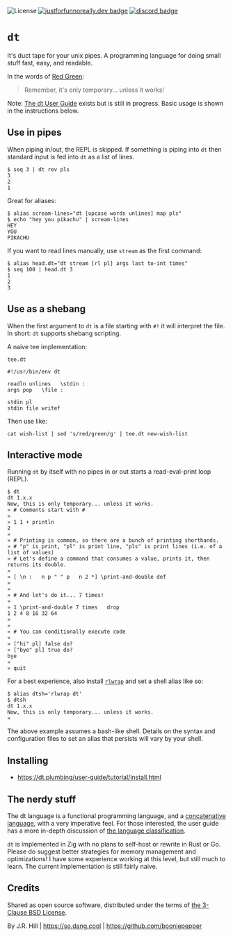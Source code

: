 ![License](https://img.shields.io/github/license/so-dang-cool/dt)
[![justforfunnoreally.dev badge](https://img.shields.io/badge/justforfunnoreally-dev-9ff)](https://justforfunnoreally.dev)
[![discord badge](https://img.shields.io/discord/1150472957093744721)](https://discord.gg/pwrVPJJMfZ)

# `dt`

It's duct tape for your unix pipes. A programming language for doing small
stuff fast, easy, and readable.

In the words of [Red Green](https://www.redgreen.com):

> Remember, it's only temporary... unless it works!

Note: [The dt User Guide](https://dt.plumbing/user-guide/) exists but is still
in progress. Basic usage is shown in the instructions below.


## Use in pipes

When piping in/out, the REPL is skipped. If something is piping into `dt` then
standard input is fed into `dt` as a list of lines.

```
$ seq 3 | dt rev pls
3
2
1
```

Great for aliases:

```
$ alias scream-lines="dt [upcase words unlines] map pls"
$ echo "hey you pikachu" | scream-lines
HEY
YOU
PIKACHU
```

If you want to read lines manually, use `stream` as the first command:

```
$ alias head.dt="dt stream [rl pl] args last to-int times"
$ seq 100 | head.dt 3
1
2
3
```

## Use as a shebang

When the first argument to `dt` is a file starting with `#!` it will interpret
the file. In short: `dt` supports shebang scripting.

A naive tee implementation:

`tee.dt`

```
#!/usr/bin/env dt

readln unlines   \stdin :
args pop   \file :

stdin pl
stdin file writef
```

Then use like:

```
cat wish-list | sed 's/red/green/g' | tee.dt new-wish-list
```

## Interactive mode

Running `dt` by itself with no pipes in or out starts a read-eval-print loop
(REPL).

```
$ dt
dt 1.x.x
Now, this is only temporary... unless it works.
» # Comments start with #
»
» 1 1 + println
2
»
» # Printing is common, so there are a bunch of printing shorthands.
» # "p" is print, "pl" is print line, "pls" is print lines (i.e. of a list of values)
» # Let's define a command that consumes a value, prints it, then returns its double.
»
» [ \n :   n p " " p   n 2 *] \print-and-double def
»
»
» # And let's do it... 7 times!
»
» 1 \print-and-double 7 times   drop
1 2 4 8 16 32 64
»
»
» # You can conditionally execute code
»
» ["hi" pl] false do?
» ["bye" pl] true do?
bye
»
» quit
```

For a best experience, also install
[`rlwrap`](https://github.com/hanslub42/rlwrap) and set a shell alias like so:

```
$ alias dtsh='rlwrap dt'
$ dtsh
dt 1.x.x
Now, this is only temporary... unless it works.
»
```

The above example assumes a bash-like shell. Details on the syntax and
configuration files to set an alias that persists will vary by your shell.


## Installing

* https://dt.plumbing/user-guide/tutorial/install.html


## The nerdy stuff

The dt language is a functional programming language, and a
[concatenative language](https://concatenative.org/wiki/view/Concatenative%20language),
with a very imperative feel. For those interested, the user guide has a more
in-depth discussion of [the language classification](https://dt.plumbing/user-guide/misc/classification.html).

`dt` is implemented in Zig with no plans to self-host or rewrite in Rust or Go.
Please do suggest better strategies for memory management and optimizations! I
have some experience working at this level, but still much to learn. The
current implementation is still fairly naive.

## Credits

Shared as open source software, distributed under the terms of [the 3-Clause BSD License](https://opensource.org/license/BSD-3-clause/).

By J.R. Hill | https://so.dang.cool | https://github.com/booniepepper

